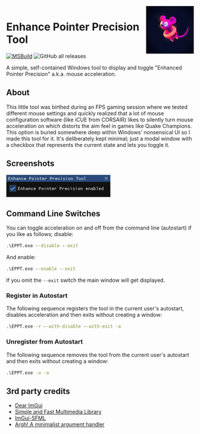 <img src="assets/mouse_128x128.png" align="right" />

# Enhance Pointer Precision Tool

[![MSBuild](https://github.com/nefarius/EPPT/actions/workflows/msbuild.yml/badge.svg)](https://github.com/nefarius/EPPT/actions/workflows/msbuild.yml) ![GitHub all releases](https://img.shields.io/github/downloads/nefarius/EPPT/total)

A simple, self-contained Windows tool to display and toggle "Enhanced Pointer Precision" a.k.a. mouse acceleration.

## About

This little tool was birthed during an FPS gaming session where we tested different mouse settings and quickly realized that a lot of mouse configuration software (like iCUE from CORSAIR) likes to silently turn mouse acceleration on which distorts the aim feel in games like Quake Champions. This option is buried somewhere deep within Windows' nonsensical UI so I made this tool for it. It's deliberately kept minimal; just a modal window with a checkbox that represents the current state and lets you toggle it.

## Screenshots

![EPPT_ohWuHUA6P8.png](assets/EPPT_ohWuHUA6P8.png)

## Command Line Switches

You can toggle acceleration on and off from the command line (autostart) if you like as follows; disable:

```cmd
.\EPPT.exe --disable --exit
```

And enable:

```cmd
.\EPPT.exe --enable --exit
```

If you omit the `--exit` switch the main window will get displayed.

### Register in Autostart

The following sequence registers the tool in the current user's autostart, disables acceleration and then exits without creating a window:

```cmd
.\EPPT.exe -r --with-disable --with-exit -a
```

### Unregister from Autostart

The following sequence removes the tool from the current user's autostart and then exits without creating a window:

```cmd
.\EPPT.exe -u -a
```

## 3rd party credits

- [Dear ImGui](https://github.com/ocornut/imgui)
- [Simple and Fast Multimedia Library](https://www.sfml-dev.org/)
- [ImGui-SFML](https://github.com/SFML/imgui-sfml)
- [Argh! A minimalist argument handler](https://github.com/adishavit/argh)
